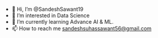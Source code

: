 - 👋 Hi, I’m @SandeshSawant19
- 👀 I’m interested in Data Science
- 🌱 I’m currently learning Advance AI & ML.
- 📫 How to reach me <sandeshsuhassawant56@gmail.com>

<!---
SandeshSawant19/SandeshSawant19 is a ✨ special ✨ repository because its `README.md` (this file) appears on your GitHub profile.
You can click the Preview link to take a look at your changes.
--->
